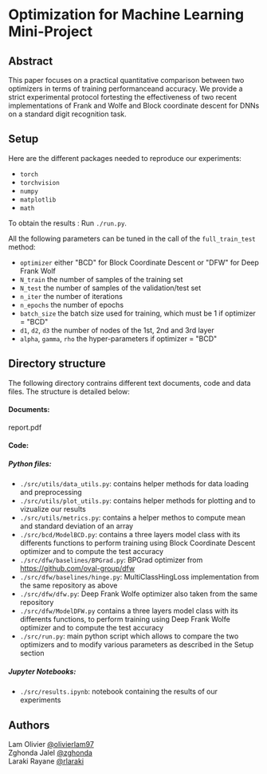 # Optimization for Machine Learning Mini-Project



## Abstract

This paper focuses on a practical quantitative comparison between two optimizers in terms of training performanceand accuracy. We provide a strict experimental protocol fortesting the effectiveness of two recent implementations of Frank and Wolfe and Block coordinate descent for DNNs on a standard digit recognition task.

## Setup

Here are the different packages needed to reproduce our experiments:

- `torch`
- `torchvision`
- `numpy`
- `matplotlib`
- `math`

To obtain the results : 
Run `./run.py`.

All the following parameters can be tuned in the call of the `full_train_test` method:

- `optimizer` either "BCD" for Block Coordinate Descent or "DFW" for Deep Frank Wolf
- `N_train` the number of samples of the training set
- `N_test` the number of samples of the validation/test set
- `n_iter` the number of iterations
- `n_epochs` the number of epochs
- `batch_size` the batch size used for training, which must be 1 if optimizer = "BCD"
- `d1`, `d2`, `d3` the number of nodes of the 1st, 2nd and 3rd layer
- `alpha`, `gamma`, `rho` the hyper-parameters if optimizer = "BCD"

## Directory structure

The following directory contrains different text documents, code and data files. The structure is detailed below:

#### Documents:

report.pdf

#### Code:

##### Python files:

- `./src/utils/data_utils.py`: contains helper methods for data loading and preprocessing
- `./src/utils/plot_utils.py`: contains helper methods for plotting and to vizualize our results
- `./src/utils/metrics.py`: contains a helper methos to compute mean and standard deviation of an array
- `./src/bcd/ModelBCD.py`: contains a three layers model class with its differents functions to perform training using Block Coordinate Descent optimizer and to compute the test accuracy
- `./src/dfw/baselines/BPGrad.py`: BPGrad optimizer from https://github.com/oval-group/dfw
- `./src/dfw/baselines/hinge.py`: MultiClassHingLoss implementation from the same repository as above
- `./src/dfw/dfw.py`: Deep Frank Wolfe optimizer also taken from the same repository
- `./src/dfw/ModelDFW.py` contains a three layers model class with its differents functions, to perform training using Deep Frank Wolfe optimizer and to compute the test accuracy
- `./src/run.py`: main python script which allows to compare the two optimizers and to modify various parameters as described in the Setup section

##### Jupyter Notebooks:

- `./src/results.ipynb`: notebook containing the results of our experiments



## Authors 

Lam Olivier [@olivierlam97](https://github.com/olivierlam97)\
Zghonda Jalel [@zghonda](https://github.com/zghonda)\
Laraki Rayane [@rlaraki](https://github.com/rlaraki)



